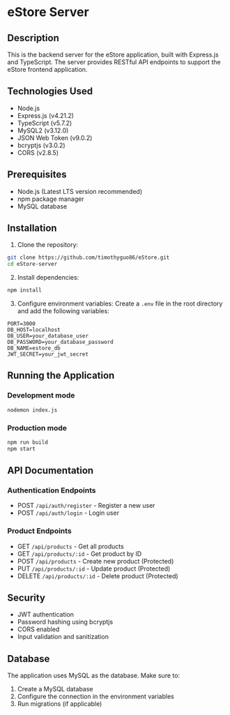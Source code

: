 # eStore Server

## Description

This is the backend server for the eStore application, built with Express.js and TypeScript. The server provides RESTful
API endpoints to support the eStore frontend application.

## Technologies Used

- Node.js
- Express.js (v4.21.2)
- TypeScript (v5.7.2)
- MySQL2 (v3.12.0)
- JSON Web Token (v9.0.2)
- bcryptjs (v3.0.2)
- CORS (v2.8.5)

## Prerequisites

- Node.js (Latest LTS version recommended)
- npm package manager
- MySQL database

## Installation

1. Clone the repository:

```bash
git clone https://github.com/timothyguo86/eStore.git
cd eStore-server
```

2. Install dependencies:

```bash
npm install
```

3. Configure environment variables:
   Create a `.env` file in the root directory and add the following variables:

```env
PORT=3000
DB_HOST=localhost
DB_USER=your_database_user
DB_PASSWORD=your_database_password
DB_NAME=estore_db
JWT_SECRET=your_jwt_secret
```

## Running the Application

### Development mode

```bash
nodemon index.js
```

### Production mode

```bash
npm run build
npm start
```

## API Documentation

### Authentication Endpoints

- POST `/api/auth/register` - Register a new user
- POST `/api/auth/login` - Login user

### Product Endpoints

- GET `/api/products` - Get all products
- GET `/api/products/:id` - Get product by ID
- POST `/api/products` - Create new product (Protected)
- PUT `/api/products/:id` - Update product (Protected)
- DELETE `/api/products/:id` - Delete product (Protected)

## Security

- JWT authentication
- Password hashing using bcryptjs
- CORS enabled
- Input validation and sanitization

## Database

The application uses MySQL as the database. Make sure to:

1. Create a MySQL database
2. Configure the connection in the environment variables
3. Run migrations (if applicable)
